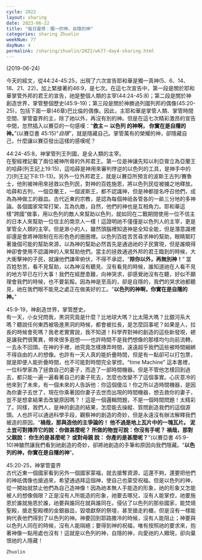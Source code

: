 ```yaml
---
cycle: 2022
layout: sharing
date: 2023-06-22
title: "每日靈修：獨一的神，自隱的神"
categories: sharing Zhuolin
weekNum: 77
dayNum: 4
permalink: /sharing/zhuolin/2022/wk77-day4-sharing.html
--- 
```

(2019-06-24)

今天的經文，從44:24-45:25，出現了六次宣告耶和華是獨一真神(5、6、14、18、21、22)，加上緊接著的46:9，是七次。在這七次宣告中，第一段是關於耶和華掌管外邦的君王的宣告，祂是整個人類的主宰(44:24-45:8)；第二段是關於神創造世界，掌管整個歷史(45:9-19)；第三段是關於神勝過列國列邦的偶像(45:20-25)，包括下面一章(46章)巴比倫的偶像。因此，主耶和華是掌管人類、掌管時間空間、掌管靈界的主，除了祂以外，再沒有別的神。但是在這七次精彩激昂的宣告中間，忽然插入以賽亞的一句感嘆：“**救主－ 以色列 的神啊， 你實在是自隱的神。**”(以賽亞書 45:15)“*自隱*”，就是隱藏自己。掌管萬有的榮耀的神，卻隱藏自己，什麼讓以賽亞發出這樣的感嘆呢？  

44:24-45:8，神掌管列王列國，是全人類的主宰。    
在聖經裡記載了兩位被神所膏的外邦君王。第一位是神讓先知以利亞膏立為亞蘭王的哈薛(列王記上19:15)，這哈薛是神用來審判悖逆的以色列的工具，是神手中的刀(列王記下8:11-13)。另外一位外邦君王，就是以賽亞所預言的波斯王古列/賽魯士，他則被神用來拯救以色列民，對神的百姓施恩，將以色列民從被擄之地釋放。哈薛和古列，一個亞蘭王，一個波斯王，都不認識神，但是神都提名呼召他們，成為為神做工的器皿。古代近東的宗教，是認為每個神祇各管各的一畝三分地的多神論。各個國家常常打架，互為仇敵，自然，他們的神也是互相角力。耶和華這樣“跨國”做事，用以色列的敵人來幫助以色列，就如同在二戰期間使用一位不信主的日本人來幫助一位信主的南京人一樣！這證明祂不僅僅是以色列人的主宰，更是掌管全人類的主宰。但是渺小的人，雖然頭腦裡知道神是全知全能，但是潛意識裡卻還是會將神限制在形形色色的圈圈裡。以色列百姓苦苦尋求神的幫助，眼睛緊盯著幾個可能的幫助來源，以為神的幫助必然首先是通過祂的子民實現，但是誰曉得神卻會使用不認識神的人來幫助他們。當主的拯救通過外邦的君王臨到的時候，大大衝擊神的子民，就讓他們謙卑俯伏，不得不承認，“**除你以外，再無別神！**” 當百姓愁苦，看不見幫助，以為神沒有聽見、沒有看見的時候，誰知道祂在人看不見的地方早已在行大事！我們在經歷患難，向神哭求，卻感覺祂沒有在聽，好似不願理會我們的時候，也不要氣餒。因為神是至高的，卻是自隱的，我們的哭求祂都聽見，祂在我們眼不能見之處正在做美好的工。“**以色列的神啊，你實在是自隱的神。**”  

45:9-19，神創造世界，掌管歷史。    
有一天，小女兒問我，黑洞究竟是什麼？比地球大嗎？比太陽大嗎？比銀河系大嗎？聽說任何東西被吸進黑洞的時候，都會被拉長，是怎麼回事呢？如果是人，拉長的時候會死嗎？我老老實實說，我不知道！科學界對神的創造的這些新發現，總是讓我們很驚異，帶來很多遐想——也許時間不是我們想像的那樣均勻向前流轉，一去永不回頭。在神的手裡，祂究竟怎樣摶弄時間，遠遠超乎我們這些被時間綑綁不得自由的人的想像。也許有一天人真的能折疊時間，但是有一點卻可以打包票，就是即便人能折疊時間，也不可能對時間完全掌控。“time Machine” 這本書裡，一位科學家為了拯救自己的妻子，而造了一部時間機器。但是不管他怎樣回到過去，都只能一遍一遍看著自己的妻子死去，怎麼也改變不了這個事實。心灰意冷的他來到了未來，有一個未來的人告訴他：你這個傻瓜！你之所以造時間機器，是因為你妻子去世了，現在你乘著因你妻子去世而出現的時間機器，想去救你的妻子，豈不是想拿結果去改變原因嗎？！這是一個邏輯問題，不是一個時間問題！太精彩了。同樣，我們人，是神的創造的結果，怎麼能去操縱、質問創造我們的這個源頭。人也許可以通過科學手段，觀察神的創造的奇妙，但是永遠沒有辦法解釋我們被造的原因。“**禍哉，那與造他的主爭論的！ 他不過是地上瓦片中的一塊瓦片。 泥土豈可對摶弄它的說：你做甚麼呢？ 所做的物豈可說：你沒有手呢？ 禍哉，那對父親說： 你生的是甚麼呢？ 或對母親 說： 你產的是甚麼呢？**”(以賽亞書 45:9-10)神雖然讓我們看到祂創造的奇妙，卻將祂創造的手筆和原因向我們隱藏。“**以色列的神，你實在是自隱的神**”。  

45:20-25，神掌管靈界    
古代近東一個國家看到另外一個國家蒙福，就去搶奪資源，這還不夠，還要把他們的神祇偶像也搶過來，希望通過拜這個神，使自己也蒙受祝福。但是以色列的神，從一開始就禁止他們為自己造神像！因為祂本無人手能造的形象，祂的形象又怎能被人的想像侷限？正是沒有人所能造的形象，祂要去哪兒，沒有人能掌控，祂要施恩於誰就施恩於誰，祂要與誰同在就與誰同在。侵佔了以色列的那些國家，能焚燒聖殿，搶走聖殿裡的金銀器皿，毀壞獻祭的祭壇，甚至搶走約櫃，但是沒有一樣能夠代表他們得到了以色列的神。神要回到耶路撒冷的時候，沒有人能阻止；神要與以色列人同在的時候，沒有人能隔絕；要得到神的祝福，唯有按照祂的要求來，抱著神像一點用處也沒有！這就是以色列的神，自隱的神，向愛祂的人顯現，卻向棄恨祂的人隱藏！  

`Zhuolin`  
